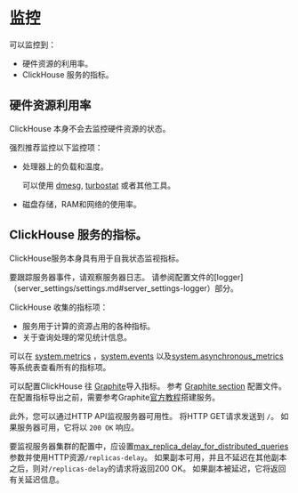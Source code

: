 # 监控

可以监控到：

- 硬件资源的利用率。
- ClickHouse 服务的指标。

## 硬件资源利用率

ClickHouse 本身不会去监控硬件资源的状态。

强烈推荐监控以下监控项：

- 处理器上的负载和温度。

    可以使用 [dmesg](https://en.wikipedia.org/wiki/Dmesg), [turbostat](https://www.linux.org/docs/man8/turbostat.html) 或者其他工具。

- 磁盘存储，RAM和网络的使用率。

##  ClickHouse 服务的指标。

ClickHouse服务本身具有用于自我状态监视指标。

要跟踪服务器事件，请观察服务器日志。 请参阅配置文件的[logger]（server_settings/settings.md#server_settings-logger）部分。

ClickHouse 收集的指标项：

- 服务用于计算的资源占用的各种指标。
- 关于查询处理的常见统计信息。

可以在 [system.metrics](system_tables.md#system_tables-metrics) ，[system.events](system_tables.md#system_tables-events) 以及[system.asynchronous_metrics](system_tables.md#system_tables-asynchronous_metrics) 等系统表查看所有的指标项。

可以配置ClickHouse 往 [Graphite](https://github.com/graphite-project)导入指标。 参考 [Graphite section](server_settings/settings.md#server_settings-graphite) 配置文件。在配置指标导出之前，需要参考Graphite[官方教程](https://graphite.readthedocs.io/en/latest/install.html)搭建服务。

此外，您可以通过HTTP API监视服务器可用性。 将HTTP GET请求发送到 `/`。 如果服务器可用，它将以 `200 OK` 响应。

要监视服务器集群的配置中，应设置[max_replica_delay_for_distributed_queries](settings/settings.md#settings-max_replica_delay_for_distributed_queries)参数并使用HTTP资源`/replicas-delay`。 如果副本可用，并且不延迟在其他副本之后，则对`/replicas-delay`的请求将返回200 OK。 如果副本被延迟，它将返回有关延迟信息。
